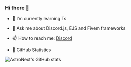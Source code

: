 ### Hi there 👋

- 🌱 I’m currently learning Ts
- 💬 Ask me about Discord.js, EJS and Fivem frameworks
- 📫 How to reach me: [Discord](https://discord.com/channels/@me/440702426765590529/)


 - 👯 GitHub Statistics

![AstroNext's GitHub stats](https://github-readme-stats.vercel.app/api?username=AstroNext&show_icons=true&bg_color=00000000)
<!--
**AstroNext/AstroNext** is a ✨ _special_ ✨ repository because its `README.md` (this file) appears on your GitHub profile.

Here are some ideas to get you started:

- 🔭 I’m currently working on ...
- 🌱 I’m currently learning ...
- 👯 I’m looking to collaborate on ...
- 🤔 I’m looking for help with ...
- 💬 Ask me about ...
- 📫 How to reach me: ...
- 😄 Pronouns: ...
- ⚡ Fun fact: ...
-->
